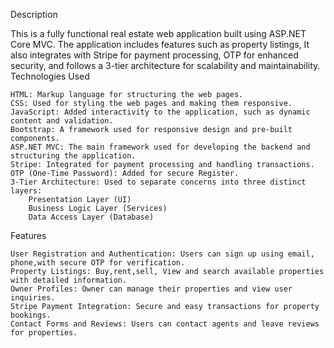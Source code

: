 Description

This is a fully functional real estate web application built using ASP.NET Core MVC. The application includes features such as property listings, It also integrates with Stripe for payment processing, OTP for enhanced security, and follows a 3-tier architecture for scalability and maintainability.
Technologies Used

    HTML: Markup language for structuring the web pages.
    CSS: Used for styling the web pages and making them responsive.
    JavaScript: Added interactivity to the application, such as dynamic content and validation.
    Bootstrap: A framework used for responsive design and pre-built components.
    ASP.NET MVC: The main framework used for developing the backend and structuring the application.
    Stripe: Integrated for payment processing and handling transactions.
    OTP (One-Time Password): Added for secure Register.
    3-Tier Architecture: Used to separate concerns into three distinct layers:
        Presentation Layer (UI)
        Business Logic Layer (Services)
        Data Access Layer (Database)

Features

    User Registration and Authentication: Users can sign up using email, phone,with secure OTP for verification.
    Property Listings: Buy,rent,sell, View and search available properties with detailed information.
    Owner Profiles: Owner can manage their properties and view user inquiries.
    Stripe Payment Integration: Secure and easy transactions for property bookings.
    Contact Forms and Reviews: Users can contact agents and leave reviews for properties.

